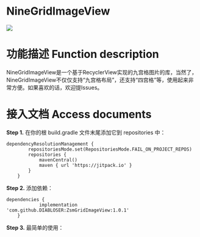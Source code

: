 NineGridImageView
=================
[![](https://jitpack.io/v/DIABLOSER/ZsmGridImageView.svg)](https://jitpack.io/#DIABLOSER/ZsmGridImageView)

功能描述 Function description
============================
NineGridImageView是一个基于RecyclerView实现的九宫格图片的库，当然了，NineGridImageView不仅仅支持“九宫格布局”，还支持“四宫格”等，使用起来非常方便。如果喜欢的话，欢迎提Issues。

接入文档 Access documents
========================
__Step 1.__ 在你的根 build.gradle 文件末尾添加它到 repositories 中：
```
dependencyResolutionManagement {
		repositoriesMode.set(RepositoriesMode.FAIL_ON_PROJECT_REPOS)
		repositories {
			mavenCentral()
			maven { url 'https://jitpack.io' }
		}
	}
```
__Step 2.__ 添加依赖：
```
dependencies {
	        implementation 'com.github.DIABLOSER:ZsmGridImageView:1.0.1'
	}
```
__Step 3.__ 最简单的使用：
```

```
